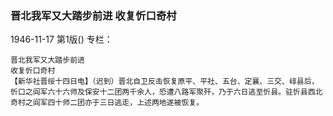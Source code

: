 ### 晋北我军又大踏步前进  收复忻口奇村

1946-11-17
第1版()
专栏：

    晋北我军又大踏步前进
    收复忻口奇村
    【新华社晋绥十四日电】（迟到）晋北自卫反击恢复原平、平社、五台、定襄、三交、崞县后，忻口之阎军六十六师及保安十二团两千余人，恐遭八路军聚歼，乃于六日逃至忻县。驻忻县西北奇村之阎军四十师二团亦于三日逃走，上述两地遂被恢复。
